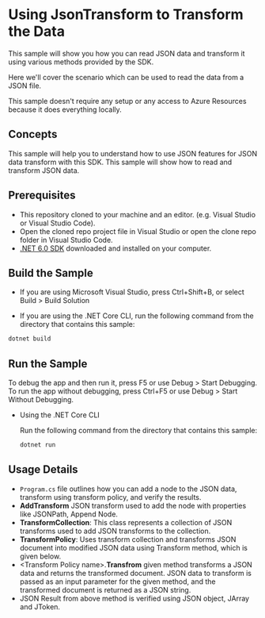 # Using JsonTransform to Transform the Data

This sample will show you how you can read  JSON data and transform it using various methods provided by the SDK.

Here we'll cover the scenario which can be used to read the data from a JSON file. 

This sample doesn't require any setup or any access to Azure Resources because it does everything locally.

## Concepts

This sample will help you to understand how to use JSON features for JSON data transform with this SDK. This sample will show how to read and transform JSON data. 

## Prerequisites

- This repository cloned to your machine and an editor. (e.g. Visual Studio or Visual Studio Code). 
- Open the cloned repo project file in Visual Studio or open the clone repo folder in Visual Studio Code. 
- [.NET 6.0 SDK](https://dotnet.microsoft.com/download) downloaded and installed on your computer. 

## Build the Sample 

- If you are using Microsoft Visual Studio, press Ctrl+Shift+B, or select Build > Build Solution 

- If you are using the .NET Core CLI, run the following command from the directory that contains this sample: 

```bash
dotnet build
```

## Run the Sample 

To debug the app and then run it, press F5 or use Debug > Start Debugging. To run the app without debugging, press Ctrl+F5 or use Debug > Start Without Debugging. 

- Using the .NET Core CLI 

    Run the following command from the directory that contains this sample: 

    ```bash
    dotnet run
    ```

## Usage Details 
- `Program.cs` file outlines how you can add a node to the JSON data, transform using transform policy, and verify the results.
- **AddTransform** JSON transform used to add the node with properties like JSONPath, Append Node. 
- **TransformCollection**: This class represents a collection of JSON transforms used to add JSON transforms to the collection.  
- **TransformPolicy**: Uses transform collection and transforms JSON document into modified JSON data using Transform method, which is given below. 
- \<Transform Policy name\>.**Transfrom** given method transforms a JSON data and returns the transformed document. JSON data to transform is passed as an input parameter for the given method, and the transformed document is returned as a JSON string.  
- JSON Result from above method is verified using JSON object, JArray and JToken. 

 

